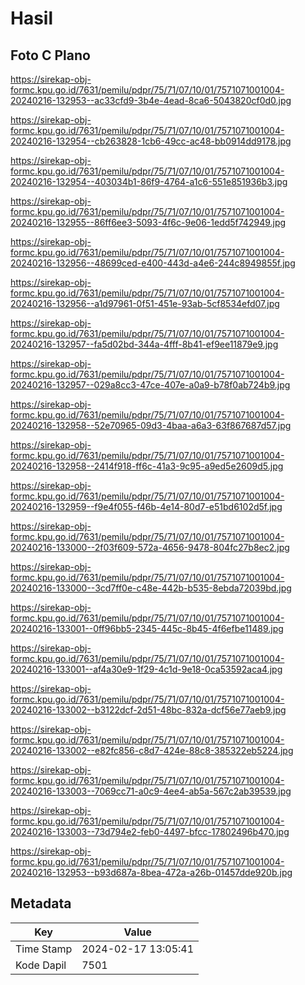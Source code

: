 # Hasil

## Foto C Plano

https://sirekap-obj-formc.kpu.go.id/7631/pemilu/pdpr/75/71/07/10/01/7571071001004-20240216-132953--ac33cfd9-3b4e-4ead-8ca6-5043820cf0d0.jpg

https://sirekap-obj-formc.kpu.go.id/7631/pemilu/pdpr/75/71/07/10/01/7571071001004-20240216-132954--cb263828-1cb6-49cc-ac48-bb0914dd9178.jpg

https://sirekap-obj-formc.kpu.go.id/7631/pemilu/pdpr/75/71/07/10/01/7571071001004-20240216-132954--403034b1-86f9-4764-a1c6-551e851936b3.jpg

https://sirekap-obj-formc.kpu.go.id/7631/pemilu/pdpr/75/71/07/10/01/7571071001004-20240216-132955--86ff6ee3-5093-4f6c-9e06-1edd5f742949.jpg

https://sirekap-obj-formc.kpu.go.id/7631/pemilu/pdpr/75/71/07/10/01/7571071001004-20240216-132956--48699ced-e400-443d-a4e6-244c8949855f.jpg

https://sirekap-obj-formc.kpu.go.id/7631/pemilu/pdpr/75/71/07/10/01/7571071001004-20240216-132956--a1d97961-0f51-451e-93ab-5cf8534efd07.jpg

https://sirekap-obj-formc.kpu.go.id/7631/pemilu/pdpr/75/71/07/10/01/7571071001004-20240216-132957--fa5d02bd-344a-4fff-8b41-ef9ee11879e9.jpg

https://sirekap-obj-formc.kpu.go.id/7631/pemilu/pdpr/75/71/07/10/01/7571071001004-20240216-132957--029a8cc3-47ce-407e-a0a9-b78f0ab724b9.jpg

https://sirekap-obj-formc.kpu.go.id/7631/pemilu/pdpr/75/71/07/10/01/7571071001004-20240216-132958--52e70965-09d3-4baa-a6a3-63f867687d57.jpg

https://sirekap-obj-formc.kpu.go.id/7631/pemilu/pdpr/75/71/07/10/01/7571071001004-20240216-132958--2414f918-ff6c-41a3-9c95-a9ed5e2609d5.jpg

https://sirekap-obj-formc.kpu.go.id/7631/pemilu/pdpr/75/71/07/10/01/7571071001004-20240216-132959--f9e4f055-f46b-4e14-80d7-e51bd6102d5f.jpg

https://sirekap-obj-formc.kpu.go.id/7631/pemilu/pdpr/75/71/07/10/01/7571071001004-20240216-133000--2f03f609-572a-4656-9478-804fc27b8ec2.jpg

https://sirekap-obj-formc.kpu.go.id/7631/pemilu/pdpr/75/71/07/10/01/7571071001004-20240216-133000--3cd7ff0e-c48e-442b-b535-8ebda72039bd.jpg

https://sirekap-obj-formc.kpu.go.id/7631/pemilu/pdpr/75/71/07/10/01/7571071001004-20240216-133001--0ff96bb5-2345-445c-8b45-4f6efbe11489.jpg

https://sirekap-obj-formc.kpu.go.id/7631/pemilu/pdpr/75/71/07/10/01/7571071001004-20240216-133001--af4a30e9-1f29-4c1d-9e18-0ca53592aca4.jpg

https://sirekap-obj-formc.kpu.go.id/7631/pemilu/pdpr/75/71/07/10/01/7571071001004-20240216-133002--b3122dcf-2d51-48bc-832a-dcf56e77aeb9.jpg

https://sirekap-obj-formc.kpu.go.id/7631/pemilu/pdpr/75/71/07/10/01/7571071001004-20240216-133002--e82fc856-c8d7-424e-88c8-385322eb5224.jpg

https://sirekap-obj-formc.kpu.go.id/7631/pemilu/pdpr/75/71/07/10/01/7571071001004-20240216-133003--7069cc71-a0c9-4ee4-ab5a-567c2ab39539.jpg

https://sirekap-obj-formc.kpu.go.id/7631/pemilu/pdpr/75/71/07/10/01/7571071001004-20240216-133003--73d794e2-feb0-4497-bfcc-17802496b470.jpg

https://sirekap-obj-formc.kpu.go.id/7631/pemilu/pdpr/75/71/07/10/01/7571071001004-20240216-132953--b93d687a-8bea-472a-a26b-01457dde920b.jpg


## Metadata

| Key        | Value               |
| ---------- | ------------------- |
| Time Stamp | 2024-02-17 13:05:41 |
| Kode Dapil | 7501                |



